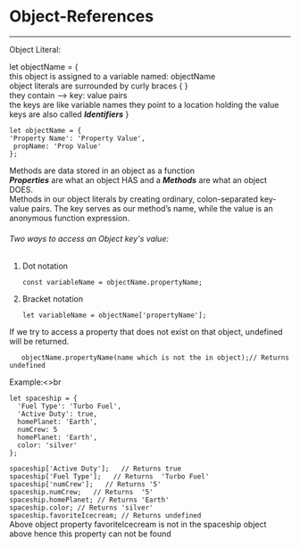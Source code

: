 # Object-References<br>
------
Object Literal: <br>

let objectName = { <br>
    this object is assigned to a variable named: objectName <br>
    object literals are surrounded by curly braces { }<br>
    they contain --> key: value pairs <br>
    the keys are like variable names they point to a location holding the value <br>
    keys are also called ***Identifiers***
} <br>

    let objectName = {
    'Property Name': 'Property Value',
     propName: 'Prop Value'
    };
  
Methods are data stored in an object as a function<br>
***Properties*** are what an object HAS and a ***Methods*** are what an object DOES.<br>
Methods in our object literals by creating ordinary, colon-separated key-value pairs. The key serves as our method’s name, while the value is an anonymous function expression.<br>

###### Two ways to access an Object key's value:<br>
1. Dot notation<br>
   
       const variableName = objectName.propertyName;
2. Bracket notation<br>

       let variableName = objectName['propertyName'];
 

If we try to access a property that does not exist on that object, undefined will be returned.<br>

       objectName.propertyName(name which is not the in object);// Returns undefined

Example:<>br

    let spaceship = {
      'Fuel Type': 'Turbo Fuel',
      'Active Duty': true,
      homePlanet: 'Earth',
      numCrew: 5
      homePlanet: 'Earth',
      color: 'silver'
    };
    
`spaceship['Active Duty'];   // Returns true`<br>
`spaceship['Fuel Type'];   // Returns  'Turbo Fuel'`<br>
`spaceship['numCrew'];   // Returns '5'`<br>
`spaceship.numCrew;   // Returns  '5'`<br>
`spaceship.homePlanet; // Returns 'Earth'`<br>
`spaceship.color; // Returns 'silver'`<br>
`spaceship.favoriteIcecream; // Returns undefined`<br>
Above object property favoriteIcecream is not in the spaceship object above hence this property can not be found<br>


